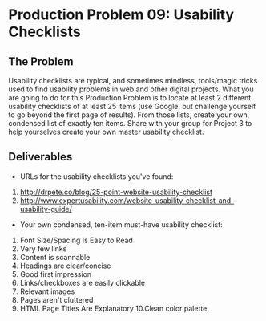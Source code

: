 # Production Problem 09: Usability Checklists

## The Problem

Usability checklists are typical, and sometimes mindless, tools/magic tricks used to find usability problems in web and other digital projects. What you are going to do for this Production Problem is to locate at least 2 different usability checklists of at least 25 items (use Google, but challenge yourself to go beyond the first page of results). From those lists, create your own, condensed list of exactly ten items. Share with your group for Project 3 to help yourselves create your own master usability checklist.

## Deliverables

* URLs for the usability checklists you've found:

1. http://drpete.co/blog/25-point-website-usability-checklist
2. http://www.expertusability.com/website-usability-checklist-and-usability-guide/

* Your own condensed, ten-item must-have usability checklist:

1. Font Size/Spacing Is Easy to Read
2. Very few links
3. Content is scannable
4. Headings are clear/concise
5. Good first impression
6. Links/checkboxes are easily clickable
7. Relevant images
8. Pages aren't cluttered
9. HTML Page Titles Are Explanatory
10.Clean color palette
